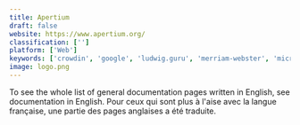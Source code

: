 ```yaml
---
title: Apertium
draft: false 
website: https://www.apertium.org/
classification: ['']
platform: ['Web']
keywords: ['crowdin', 'google', 'ludwig.guru', 'merriam-webster', 'microsoft_translator', 'promt_translator', 'questsoft_qtranslate', 'stardict', 'tagaini_jisho', 'tatoeba', 'translate_shell', 'translation.io', 'wiktionary', 'dict.cc', 'mtext2speech']
image: logo.png
---
```

To see the whole list of general documentation pages written in English, see documentation in English. Pour ceux qui sont plus à l'aise avec la langue française, une partie des pages anglaises a été traduite.